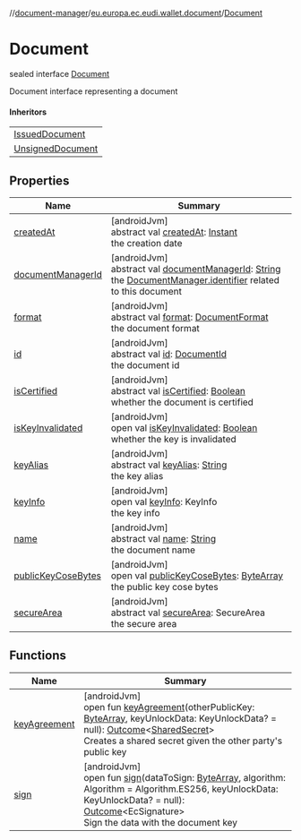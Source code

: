 //[document-manager](../../../index.md)/[eu.europa.ec.eudi.wallet.document](../index.md)/[Document](index.md)

# Document

sealed interface [Document](index.md)

Document interface representing a document

#### Inheritors

|                                                    |
|----------------------------------------------------|
| [IssuedDocument](../-issued-document/index.md)     |
| [UnsignedDocument](../-unsigned-document/index.md) |

## Properties

| Name                                           | Summary                                                                                                                                                                                                                                                     |
|------------------------------------------------|-------------------------------------------------------------------------------------------------------------------------------------------------------------------------------------------------------------------------------------------------------------|
| [createdAt](created-at.md)                     | [androidJvm]<br>abstract val [createdAt](created-at.md): [Instant](https://developer.android.com/reference/kotlin/java/time/Instant.html)<br>the creation date                                                                                              |
| [documentManagerId](document-manager-id.md)    | [androidJvm]<br>abstract val [documentManagerId](document-manager-id.md): [String](https://kotlinlang.org/api/latest/jvm/stdlib/kotlin/-string/index.html)<br>the [DocumentManager.identifier](../-document-manager/identifier.md) related to this document |
| [format](format.md)                            | [androidJvm]<br>abstract val [format](format.md): [DocumentFormat](../../eu.europa.ec.eudi.wallet.document.format/-document-format/index.md)<br>the document format                                                                                         |
| [id](id.md)                                    | [androidJvm]<br>abstract val [id](id.md): [DocumentId](../-document-id/index.md)<br>the document id                                                                                                                                                         |
| [isCertified](is-certified.md)                 | [androidJvm]<br>abstract val [isCertified](is-certified.md): [Boolean](https://kotlinlang.org/api/latest/jvm/stdlib/kotlin/-boolean/index.html)<br>whether the document is certified                                                                        |
| [isKeyInvalidated](is-key-invalidated.md)      | [androidJvm]<br>open val [isKeyInvalidated](is-key-invalidated.md): [Boolean](https://kotlinlang.org/api/latest/jvm/stdlib/kotlin/-boolean/index.html)<br>whether the key is invalidated                                                                    |
| [keyAlias](key-alias.md)                       | [androidJvm]<br>abstract val [keyAlias](key-alias.md): [String](https://kotlinlang.org/api/latest/jvm/stdlib/kotlin/-string/index.html)<br>the key alias                                                                                                    |
| [keyInfo](key-info.md)                         | [androidJvm]<br>open val [keyInfo](key-info.md): KeyInfo<br>the key info                                                                                                                                                                                    |
| [name](name.md)                                | [androidJvm]<br>abstract val [name](name.md): [String](https://kotlinlang.org/api/latest/jvm/stdlib/kotlin/-string/index.html)<br>the document name                                                                                                         |
| [publicKeyCoseBytes](public-key-cose-bytes.md) | [androidJvm]<br>open val [publicKeyCoseBytes](public-key-cose-bytes.md): [ByteArray](https://kotlinlang.org/api/latest/jvm/stdlib/kotlin/-byte-array/index.html)<br>the public key cose bytes                                                               |
| [secureArea](secure-area.md)                   | [androidJvm]<br>abstract val [secureArea](secure-area.md): SecureArea<br>the secure area                                                                                                                                                                    |

## Functions

| Name                             | Summary                                                                                                                                                                                                                                                                                                                                                   |
|----------------------------------|-----------------------------------------------------------------------------------------------------------------------------------------------------------------------------------------------------------------------------------------------------------------------------------------------------------------------------------------------------------|
| [keyAgreement](key-agreement.md) | [androidJvm]<br>open fun [keyAgreement](key-agreement.md)(otherPublicKey: [ByteArray](https://kotlinlang.org/api/latest/jvm/stdlib/kotlin/-byte-array/index.html), keyUnlockData: KeyUnlockData? = null): [Outcome](../-outcome/index.md)&lt;[SharedSecret](../-shared-secret/index.md)&gt;<br>Creates a shared secret given the other party's public key |
| [sign](sign.md)                  | [androidJvm]<br>open fun [sign](sign.md)(dataToSign: [ByteArray](https://kotlinlang.org/api/latest/jvm/stdlib/kotlin/-byte-array/index.html), algorithm: Algorithm = Algorithm.ES256, keyUnlockData: KeyUnlockData? = null): [Outcome](../-outcome/index.md)&lt;EcSignature&gt;<br>Sign the data with the document key                                    |
